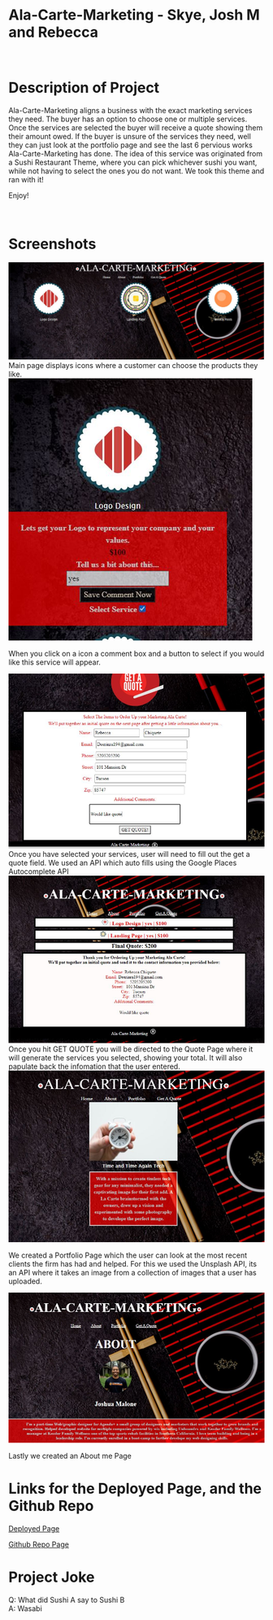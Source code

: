 # Ala-Carte-Marketing - Skye, Josh M and Rebecca
​
# Description of Project
Ala-Carte-Marketing aligns a business with the exact marketing services they need. The buyer has an option to choose one or multiple services. Once the services are selected the buyer will receive a quote showing them their amount owed. If the buyer is unsure of the services they need, well they can just look at the portfolio page and see the last 6 pervious works Ala-Carte-Marketing has done. The idea of this service was originated from a Sushi Restaurant Theme, where you can pick whichever sushi you want, while not having to select the ones you do not want. We took this theme and ran with it!

 Enjoy!

​
# Screenshots
<img src="https://github.com/skyelucking/Ala-Carte-Marketing/blob/readdme/Assets/Mainpageshot.JPG?raw=true">
Main page displays icons where a customer can choose the products they like. 

<img src="https://github.com/skyelucking/Ala-Carte-Marketing/blob/readdme/Assets/icon1.JPG?raw=true">

When you click on a icon a comment box and a button to select if you would like this service will appear. 

<img src="https://github.com/skyelucking/Ala-Carte-Marketing/blob/readdme/Assets/quoteimage.JPG?raw=true">
Once you have selected your services, user will need to fill out the get a quote field. We used an API which auto fills using the Google Places Autocomplete API

<img src="https://github.com/skyelucking/Ala-Carte-Marketing/blob/readdme/Assets/quotefilled.JPG?raw=true">
Once you hit GET QUOTE you will be directed to the Quote Page where it will generate the services you selected, showing your total. It will also papulate back the infomation that the user entered. 

<img src="https://github.com/skyelucking/Ala-Carte-Marketing/blob/readdme/Assets/Portfoliopage.JPG?raw=true">

We created a Portfolio Page which the user can look at the most recent clients the firm has had and helped. For this we used the Unsplash API, its an API where it takes an image from a collection of images that a user has uploaded. 

<img src="https://github.com/skyelucking/Ala-Carte-Marketing/blob/readdme/Assets/aboutmepic.JPG?raw=true">

Lastly we created an About me Page

# Links for the Deployed Page, and the Github Repo

[Deployed Page](https://skyelucking.github.io/Ala-Carte-Marketing/index.html)

[Github Repo Page](https://github.com/skyelucking/Ala-Carte-Marketing)
​
​

# Project Joke
Q: What did Sushi A say to Sushi B  
​A: Wasabi
